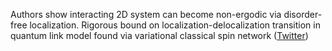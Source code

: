 
Authors show interacting 2D system can become non-ergodic via disorder-free localization. Rigorous  bound on localization-delocalization transition in quantum link model found via variational classical spin network ([Twitter](https://twitter.com/JoshuahHeath/status/1238104417682870272))
